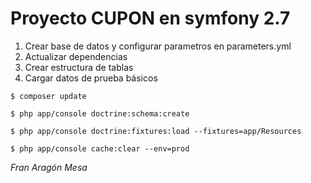 # Proyecto CUPON en symfony 2.7

1. Crear base de datos y configurar parametros en parameters.yml
2. Actualizar dependencias
3. Crear estructura de tablas
4. Cargar datos de prueba básicos

``
$ composer update
``

``
$ php app/console doctrine:schema:create
``

``
$ php app/console doctrine:fixtures:load --fixtures=app/Resources
``

`
$ php app/console cache:clear --env=prod
`

*Fran Aragón Mesa*